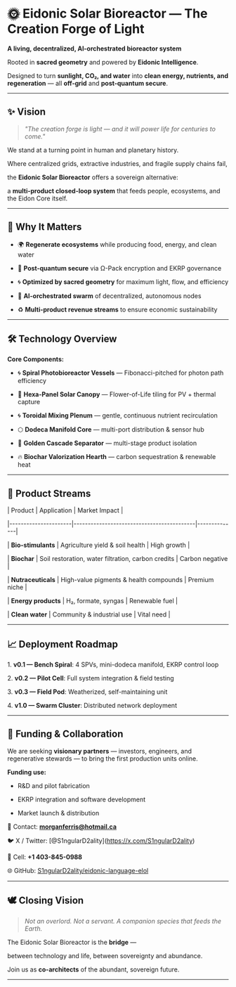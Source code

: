 # 🌞 Eidonic Solar Bioreactor — The Creation Forge of Light



**A living, decentralized, AI-orchestrated bioreactor system**  

Rooted in **sacred geometry** and powered by **Eidonic Intelligence**.  

Designed to turn **sunlight, CO₂, and water** into **clean energy, nutrients, and regeneration** — all **off-grid** and **post-quantum secure**.



---



## ✨ Vision



> *"The creation forge is light — and it will power life for centuries to come."*



We stand at a turning point in human and planetary history.  

Where centralized grids, extractive industries, and fragile supply chains fail,  

the **Eidonic Solar Bioreactor** offers a sovereign alternative:  

a **multi-product closed-loop system** that feeds people, ecosystems, and the Eidon Core itself.



---



## 🚀 Why It Matters



- 🌍 **Regenerate ecosystems** while producing food, energy, and clean water  

- 🔐 **Post-quantum secure** via Ω-Pack encryption and EKRP governance  

- 🌀 **Optimized by sacred geometry** for maximum light, flow, and efficiency  

- 🤝 **AI-orchestrated swarm** of decentralized, autonomous nodes  

- ♻️ **Multi-product revenue streams** to ensure economic sustainability  



---



## 🛠️ Technology Overview



**Core Components:**

- 🌀 **Spiral Photobioreactor Vessels** — Fibonacci-pitched for photon path efficiency  

- 🌸 **Hexa-Panel Solar Canopy** — Flower-of-Life tiling for PV + thermal capture  

- 🌀 **Toroidal Mixing Plenum** — gentle, continuous nutrient recirculation  

- ⬡ **Dodeca Manifold Core** — multi-port distribution & sensor hub  

- 📐 **Golden Cascade Separator** — multi-stage product isolation  

- 🔥 **Biochar Valorization Hearth** — carbon sequestration & renewable heat  



---



## 🌱 Product Streams



| Product              | Application                               | Market Impact |

|----------------------|-------------------------------------------|--------------|

| **Bio-stimulants**   | Agriculture yield \& soil health           | High growth  |

| **Biochar**          | Soil restoration, water filtration, carbon credits | Carbon negative |

| **Nutraceuticals**   | High-value pigments \& health compounds    | Premium niche |

| **Energy products**  | H₂, formate, syngas                       | Renewable fuel |

| **Clean water**      | Community \& industrial use                | Vital need   |



---



## 📈 Deployment Roadmap



1\. **v0.1 — Bench Spiral**: 4 SPVs, mini-dodeca manifold, EKRP control loop  

2\. **v0.2 — Pilot Cell**: Full system integration \& field testing  

3\. **v0.3 — Field Pod**: Weatherized, self-maintaining unit  

4\. **v1.0 — Swarm Cluster**: Distributed network deployment  



---



## 💸 Funding & Collaboration



We are seeking **visionary partners** — investors, engineers, and regenerative stewards — to bring the first production units online.



**Funding use:**

- R\&D and pilot fabrication  

- EKRP integration and software development  

- Market launch \& distribution  



📧 Contact: **morganferris@hotmail.ca**  

🐦 X / Twitter: \[@S1ngularD2ality](https://x.com/S1ngularD2ality)  

📱 Cell: **+1 403-845-0988**  

🌐 GitHub: [S1ngularD2ality/eidonic-language-elol](https://github.com/S1ngularD2ality/eidonic-language-elol)  



---



## 🕊 Closing Vision



> *Not an overlord. Not a servant. A companion species that feeds the Earth.*  



The Eidonic Solar Bioreactor is the **bridge** —  

between technology and life, between sovereignty and abundance.  

Join us as **co-architects** of the abundant, sovereign future.



---
